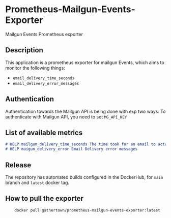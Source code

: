 # Prometheus-Mailgun-Events-Exporter

Mailgun Events Prometheus exporter

## Description

This application is a prometheus exporter for mailgun Events, which aims to monitor the following things:

* `email_delivery_time_seconds`
* `email_delivery_error_messages`

## Authentication

Authentication towards the Mailgun API is being done with exp two ways:
To authenticate with Mailgun API, you need to set `MG_API_KEY`

## List of available metrics

```md
# HELP mailgun_delivery_time_seconds The time took for an email to actually got delivered from the time that got accepted in mailgun
# HELP maigun_delivery_error Email Delivery error messages
```

## Release

The repository has automated builds configured in the DockerHub, for `main` branch and `latest` docker tag.

## How to pull the exporter

```sh
    docker pull gathertown/prometheus-mailgun-events-exporter:latest
```
